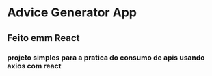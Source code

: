 
# Advice Generator App 


## Feito emm React

### projeto simples para a pratica do consumo de apis usando axios com react




 